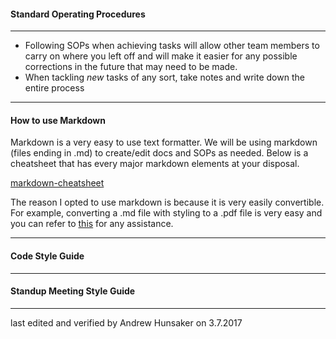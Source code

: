 #### Standard Operating Procedures

---
* Following SOPs when achieving tasks will allow other team members to carry on where you left off and will make it easier for any possible corrections in the future that may need to be made.
* When tackling _new_ tasks of any sort, take notes and write down the entire process



---
#### How to use Markdown

Markdown is a very easy to use text formatter. We will be using markdown (files ending in .md) to create/edit docs and SOPs as needed. Below is a cheatsheet that has every major markdown elements at your disposal.

[markdown-cheatsheet](https://github.com/adam-p/markdown-here/wiki/Markdown-Cheatsheet#links
)

The reason I opted to use markdown is because it is very easily convertible. For example, converting a .md file with styling to a .pdf file is very easy and you can refer to
[this](Markdown_to_PDF072017.md) for any assistance.


---
#### Code Style Guide




---
#### Standup Meeting Style Guide




---
last edited and verified by Andrew Hunsaker on 3.7.2017

